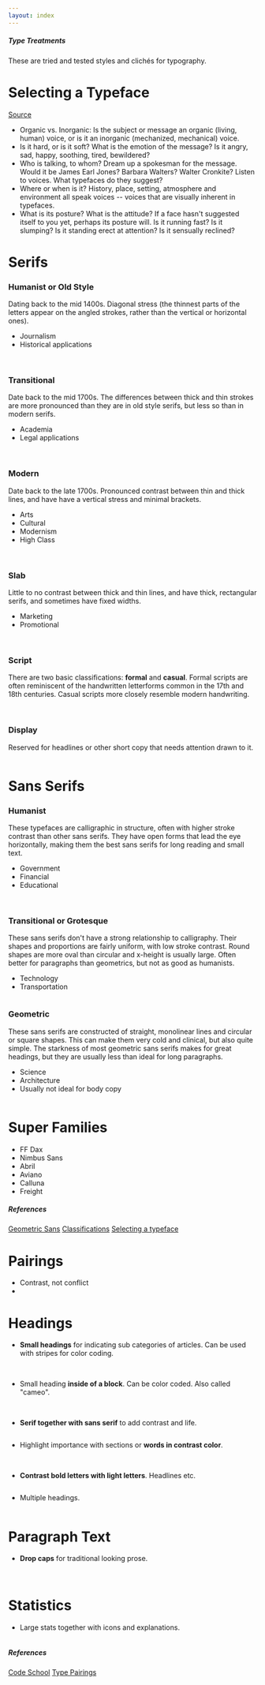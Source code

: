```yaml
---
layout: index
---
```


<h5 class="title type-treatments">Type Treatments</h5>
<a href="https://github.com/Magnus-G/Process/edit/gh-pages/type-treatments.md#fullscreen_blob_contents" class="invisible"></a>

<p class="intro">
These are tried and tested styles and clichés for typography.
<p>

Selecting a Typeface
=================
[Source](http://www.graphic-design.com/Type/voice/index.html)

* Organic vs. Inorganic: Is the subject or message an organic (living, human) voice, or is it an inorganic (mechanized, mechanical) voice.
* Is it hard, or is it soft? What is the emotion of the message? Is it angry, sad, happy, soothing, tired, bewildered?
* Who is talking, to whom? Dream up a spokesman for the message. Would it be James Earl Jones? Barbara Walters? Walter Cronkite? Listen to voices. What typefaces do they suggest?
* Where or when is it? History, place, setting, atmosphere and environment all speak voices -- voices that are visually inherent in typefaces. 
* What is its posture? What is the attitude? If a face hasn't suggested itself to you yet, perhaps its posture will. Is it running fast? Is it slumping? Is it standing erect at attention? Is it sensually reclined? 

Serifs
======
### Humanist or Old Style
Dating back to the mid 1400s. Diagonal stress (the thinnest parts of the letters appear on the angled strokes, rather than the vertical or horizontal ones).

* Journalism 
* Historical applications
<div class="img-examples">
<a class="popup" href="images/typography/serif-humanist.jpg"><img src="images/typography/serif-humanist.jpg" alt=""></a>
<a class="popup" href="images/typography/serif-humanist2.jpg"><img src="images/typography/serif-humanist2.jpg" alt=""></a>
</div>

### Transitional 
Date back to the mid 1700s. The differences between thick and thin strokes are more pronounced than they are in old style serifs, but less so than in modern serifs.

* Academia
* Legal applications 
<div class="img-examples">
<a class="popup" href="images/typography/serif-transitional.jpg"><img src="images/typography/serif-transitional.jpg" alt=""></a>
<a class="popup" href="images/typography/serif-transitional2.jpg"><img src="images/typography/serif-transitional2.jpg" alt=""></a>
</div>

### Modern
Date back to the late 1700s. Pronounced contrast between thin and thick lines, and have have a vertical stress and minimal brackets. 

* Arts 
* Cultural 
* Modernism
* High Class
<div class="img-examples">
<a class="popup" href="images/typography/serif-modern.jpg"><img src="images/typography/serif-modern.jpg" alt=""></a>
<a class="popup" href="images/typography/serif-modern2.jpg"><img src="images/typography/serif-modern2.jpg" alt=""></a>
</div>

### Slab
Little to no contrast between thick and thin lines, and have thick, rectangular serifs, and sometimes have fixed widths. 

* Marketing
* Promotional
<div class="img-examples">
<a class="popup" href="images/typography/serif-slab.jpg"><img src="images/typography/serif-slab.jpg" alt=""></a>
<a class="popup" href="images/typography/serif-slab2.jpg"><img src="images/typography/serif-slab2.jpg" alt=""></a>
</div>

### Script
There are two basic classifications: **formal** and **casual**. Formal scripts are often reminiscent of the handwritten letterforms common in the 17th and 18th centuries. Casual scripts more closely resemble modern handwriting.
<div class="img-examples">
<a class="popup" href="images/typography/script1.jpg"><img src="images/typography/script1.jpg" alt=""></a>
<a class="popup" href="images/typography/script2.jpg"><img src="images/typography/script2.jpg" alt=""></a>
</div>


### Display
Reserved for headlines or other short copy that needs attention drawn to it.
<div class="img-examples">
<a class="popup" href="images/typography/display1.jpg"><img src="images/typography/display1.jpg" alt=""></a>
</div>

Sans Serifs
===========
### Humanist
These typefaces are calligraphic in structure, often with higher stroke contrast than other sans serifs. They have open forms that lead the eye horizontally, making them the best sans serifs for long reading and small text. 

* Government
* Financial
* Educational 
<div class="img-examples">
<a class="popup" href="images/typography/sans-humanist.jpg"><img src="images/typography/sans-humanist.jpg" alt=""></a>
<a class="popup" href="images/typography/sans-humanist2.jpg"><img src="images/typography/sans-humanist2.jpg" alt=""></a>
</div>

### Transitional or Grotesque
These sans serifs don't have a strong relationship to calligraphy. Their shapes and proportions are fairly uniform, with low stroke contrast. Round shapes are more oval than circular and x-height is usually large. Often better for paragraphs than geometrics, but not as good as humanists.

* Technology 
* Transportation
<div class="img-examples">
<a class="popup" href="images/typography/sans-transitional.jpg"><img src="images/typography/sans-transitional.jpg" alt=""></a>
</div>

### Geometric
These sans serifs are constructed of straight, monolinear lines and circular or square shapes. This can make them very cold and clinical, but also quite simple. The starkness of most geometric sans serifs makes for great headings, but they are usually less than ideal for long paragraphs.

* Science
* Architecture 
* Usually not ideal for body copy
<div class="img-examples">
<a class="popup" href="images/typography/sans-geometric.jpg"><img src="images/typography/sans-geometric.jpg" alt=""></a>
</div>

Super Families
============
* FF Dax
* Nimbus Sans 
* Abril 
* Aviano
* Calluna
* Freight

<div class="ref">
<h5>References</h5>
<a href="https://typekit.com/lists/geometric-sans-serifs">Geometric Sans</a>
<a href="http://www.noupe.com/design/a-crash-course-in-typography-the-basics-of-type.html">Classifications</a>
<a href="http://www.graphic-design.com/Type/voice/index.html">Selecting a typeface</a>
</div>

Pairings
========
* Contrast, not conflict
* 

Headings
========
* **Small headings** for indicating sub categories of articles. Can be used with stripes for color coding.
<div class="img-examples">
<a class="popup" href="images/typography/small-heading1.png"><img src="images/typography/small-heading1.png" alt=""></a>
<a class="popup" href="images/typography/small-heading2.png"><img src="images/typography/small-heading2.png" alt=""></a>
<a class="popup" href="images/typography/small-heading3.png"><img src="images/typography/small-heading3.png" alt=""></a>
</div>

* Small heading **inside of a block**. Can be color coded. Also called "cameo".
<div class="img-examples">
<a class="popup" href="images/typography/in-block-heading1.png"><img src="images/typography/in-block-heading1.png" alt=""></a>
<a class="popup" href="images/typography/in-block-heading2.png"><img src="images/typography/in-block-heading2.png" alt=""></a>
<a class="popup" href="images/typography/in-block-heading3.jpg"><img src="images/typography/in-block-heading3.jpg" alt=""></a>
</div>

* **Serif together with sans serif** to add contrast and life.
<div class="img-examples">
<a class="popup" href="images/typography/serif-sans-serif1.png"><img src="images/typography/serif-sans-serif1.png" alt=""></a>
</div>

* Highlight importance with sections or **words in contrast color**.
<div class="img-examples">
<a class="popup" href="images/typography/contrast-color-words1.jpg"><img src="images/typography/contrast-color-words1.jpg" alt=""></a>
<a class="popup" href="images/typography/contrast-color-words2.jpg"><img src="images/typography/contrast-color-words2.jpg" alt=""></a>
<a class="popup" href="images/typography/contrast-color-words3.jpg"><img src="images/typography/contrast-color-words3.jpg" alt=""></a>
<a class="popup" href="images/typography/contrast-color-words4.jpg"><img src="images/typography/contrast-color-words4.jpg" alt=""></a>
</div>

* **Contrast bold letters with light letters**. Headlines etc.
<div class="img-examples">
<a class="popup" href="images/typography/bold-light2.png"><img src="images/typography/bold-light2.png" alt=""></a>
</div>

* Multiple headings.
<div class="img-examples">
<a class="popup" href="images/typography/multiple-headings1.png"><img src="images/typography/multiple-headings1.png" alt=""></a>
</div>

Paragraph Text
==============
* **Drop caps** for traditional looking prose.
<div class="img-examples">
<a class="popup" href="images/typography/drop-cap1.jpg"><img src="images/typography/drop-cap1.jpg" alt=""></a>
<a class="popup" href="images/typography/drop-cap2.jpg"><img src="images/typography/drop-cap2.jpg" alt=""></a>
</div>

Statistics
==========
* Large stats together with icons and explanations.
<div class="img-examples">
<a class="popup" href="images/typography/large-stats1.png"><img src="images/typography/large-stats1.png" alt=""></a>
</div>

<div class="ref">
<h5>References</h5>
<a href="http://design.codeschool.com/">Code School</a>
<a href="http://www.creativebloq.com/typography/20-perfect-type-pairings-3132120">Type Pairings</a>
</div>

